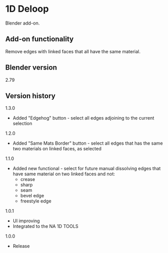# 1D Deloop

Blender add-on.

Add-on functionality
-
Remove edges with linked faces that all have the same material.

Blender version
-
2.79

Version history
-
1.3.0
- Added "Edgehog" button - select all edges adjoining to the current selection

1.2.0
- Added "Same Mats Border" button - select all edges that has the same two materials on linked faces, as selected

1.1.0
- Added new functional - select for future manual dissolving edges that have same material on two linked faces and not:
  - crease
  - sharp
  - seam
  - bevel edge
  - freestyle edge

1.0.1
- UI improving
- Integrated to the NA 1D TOOLS

1.0.0
- Release
